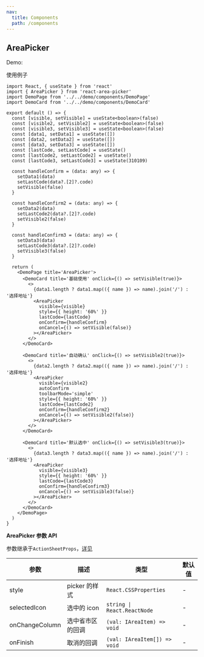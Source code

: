 ```yaml
---
nav:
  title: Components
  path: /components
---
```


## AreaPicker

Demo:

使用例子

```tsx
import React, { useState } from 'react'
import { AreaPicker } from 'react-area-picker'
import DemoPage from '../../demo/components/DemoPage'
import DemoCard from '../../demo/components/DemoCard'

export default () => {
  const [visible, setVisible] = useState<boolean>(false)
  const [visible2, setVisible2] = useState<boolean>(false)
  const [visible3, setVisible3] = useState<boolean>(false)
  const [data1, setData1] = useState([])
  const [data2, setData2] = useState([])
  const [data3, setData3] = useState([])
  const [lastCode, setLastCode] = useState()
  const [lastCode2, setLastCode2] = useState()
  const [lastCode3, setLastCode3] = useState(310109)

  const handleConfirm = (data: any) => {
    setData1(data)
    setLastCode(data?.[2]?.code)
    setVisible(false)
  }

  const handleConfirm2 = (data: any) => {
    setData2(data)
    setLastCode2(data?.[2]?.code)
    setVisible2(false)
  }

  const handleConfirm3 = (data: any) => {
    setData3(data)
    setLastCode3(data?.[2]?.code)
    setVisible3(false)
  }

  return (
    <DemoPage title='AreaPicker'>
      <DemoCard title='基础使用' onClick={() => setVisible(true)}>
        <>
          {data1.length ? data1.map(({ name }) => name).join('/') : '选择地址'}
          <AreaPicker
            visible={visible}
            style={{ height: '60%' }}
            lastCode={lastCode}
            onConfirm={handleConfirm}
            onCancel={() => setVisible(false)}
          ></AreaPicker>
        </>
      </DemoCard>

      <DemoCard title='自动确认' onClick={() => setVisible2(true)}>
        <>
          {data2.length ? data2.map(({ name }) => name).join('/') : '选择地址'}
          <AreaPicker
            visible={visible2}
            autoConfirm
            toolbarMode='simple'
            style={{ height: '60%' }}
            lastCode={lastCode2}
            onConfirm={handleConfirm2}
            onCancel={() => setVisible2(false)}
          ></AreaPicker>
        </>
      </DemoCard>

      <DemoCard title='默认选中' onClick={() => setVisible3(true)}>
        <>
          {data3.length ? data3.map(({ name }) => name).join('/') : '选择地址'}
          <AreaPicker
            visible={visible3}
            style={{ height: '60%' }}
            lastCode={lastCode3}
            onConfirm={handleConfirm3}
            onCancel={() => setVisible3(false)}
          ></AreaPicker>
        </>
      </DemoCard>
    </DemoPage>
  )
}
```

**AreaPicker 参数 API**

参数继承于`ActionSheetProps`，[详见](https://joewrights.github.io/react-area-picker/components/action-sheet)

| 参数           | 描述             | 类型                         | 默认值 |
| -------------- | ---------------- | ---------------------------- | ------ |
| style          | picker 的样式    | `React.CSSProperties`        | -      |
| selectedIcon   | 选中的 icon      | `string \| React.ReactNode`  | -      |
| onChangeColumn | 选中省市区的回调 | `(val: IAreaItem) => void`   | -      |
| onFinish       | 取消的回调       | `(val: IAreaItem[]) => void` | -      |
